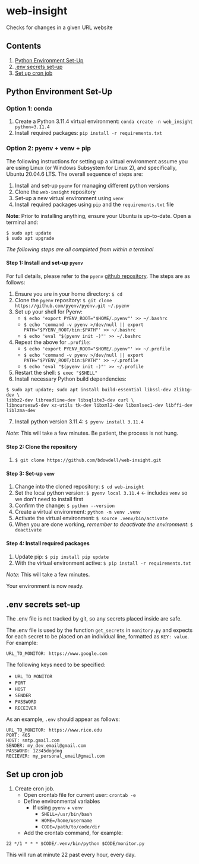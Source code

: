 # web-insight
Checks for changes in a given URL website

## Contents

1. [Python Environment Set-Up](#python-environment-set-up)
1. [.env secrets set-up](#env-secrets-set-up)
1. [Set up cron job](#set-up-cron-job)

## Python Environment Set-Up

### Option 1: conda

1. Create a Python 3.11.4 virtual environment: `conda create -n web_insight python=3.11.4`
1. Install required packages: `pip install -r requirements.txt`

### Option 2: pyenv + venv + pip

The following instructions for setting up a virtual environment assume you are using Linux (or Windows Subsystem for Linux 2), and specifically, Ubuntu 20.04.6 LTS. The overall sequence of steps are:

1. Install and set-up `pyenv` for managing different python versions
2. Clone the `web-insight` repository
3. Set-up a new virtual environment using `venv`
4. Install required packages using `pip` and the `requirements.txt` file

**Note**: Prior to installing anything, ensure your Ubuntu is up-to-date. Open a terminal and:

```
$ sudo apt update
$ sudo apt upgrade
```

*The following steps are all completed from within a terminal*

#### Step 1: Install and set-up `pyenv`

For full details, please refer to the `pyenv` [github repository](https://github.com/pyenv/pyenv#getting-pyenv). The steps are as follows:

1. Ensure you are in your home directory: `$ cd`
2. Clone the `pyenv` repository: `$ git clone https://github.com/pyenv/pyenv.git ~/.pyenv`
3. Set up your shell for Pyenv:
    * `$ echo 'export PYENV_ROOT="$HOME/.pyenv"' >> ~/.bashrc`
    * `$ echo 'command -v pyenv >/dev/null || export PATH="$PYENV_ROOT/bin:$PATH"' >> ~/.bashrc`
    * `$ echo 'eval "$(pyenv init -)"' >> ~/.bashrc`
4. Repeat the above for `.profile`:
    * `$ echo 'export PYENV_ROOT="$HOME/.pyenv"' >> ~/.profile`
    * `$ echo 'command -v pyenv >/dev/null || export PATH="$PYENV_ROOT/bin:$PATH"' >> ~/.profile`
    * `$ echo 'eval "$(pyenv init -)"' >> ~/.profile`
5. Restart the shell: `$ exec "$SHELL"`
6. Install necessary Python build dependencies:

```
$ sudo apt update; sudo apt install build-essential libssl-dev zlib1g-dev \
libbz2-dev libreadline-dev libsqlite3-dev curl \
libncursesw5-dev xz-utils tk-dev libxml2-dev libxmlsec1-dev libffi-dev liblzma-dev
```
7. Install python version 3.11.4: `$ pyenv install 3.11.4`

*Note*: This will take a few minutes. Be patient, the process is not hung. 

#### Step 2: Clone the repository

1. `$ git clone https://github.com/bdowdell/web-insight.git`


#### Step 3: Set-up `venv`

1. Change into the cloned repository: `$ cd web-insight`
2. Set the local python version: `$ pyenv local 3.11.4` $\leftarrow$ includes `venv` so we don't need to install first
3. Confirm the change: `$ python --version`
4. Create a virtual environment: `python -m venv .venv`
5. Activate the virtual environment: `$ source .venv/bin/activate`
6. When you are done working, *remember to deactivate the environment*: `$ deactivate`

#### Step 4: Install required packages

1. Update pip: `$ pip install pip update`
1. With the virtual environment active: `$ pip install -r requirements.txt`

*Note*: This will take a few minutes.

Your environment is now ready.

## .env secrets set-up

The .env file is not tracked by git, so any secrets placed inside are safe.

The .env file is used by the function `get_secrets` in `monitory.py` and
expects for each secret to be placed on an individual line, formatted as 
`KEY: value`. For example:

```
URL_TO_MONITOR: https://www.google.com
```

The following keys need to be specified:

* `URL_TO_MONITOR`
* `PORT`
* `HOST`
* `SENDER`
* `PASSWORD`
* `RECEIVER`

As an example, `.env` should appear as follows:

```
URL_TO_MONITOR: https://www.rice.edu
PORT: 465
HOST: smtp.gmail.com
SENDER: my_dev_email@gmail.com
PASSWORD: 12345dogdog
RECIEVER: my_personal_email@gmail.com
```


## Set up cron job

1. Create cron job.
    * Open crontab file for current user: `crontab -e`
    * Define environmental variables
        * If using `pyenv` + `venv`
            * `SHELL=/usr/bin/bash`
            * `HOME=/home/username`
            * `CODE=/path/to/code/dir`
    * Add the crontab command, for example: 

`22 */1 * * * $CODE/.venv/bin/python $CODE/monitor.py`

This will run at minute 22 past every hour, every day.

